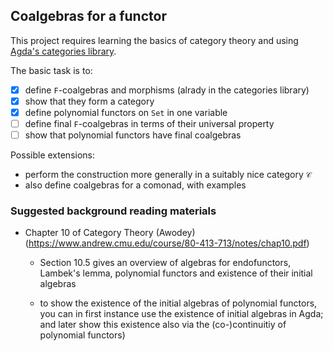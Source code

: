 ## Coalgebras for a functor

This project requires learning the basics of category theory and using
[Agda's categories library](https://github.com/agda/agda-categories).

The basic task is to:

- [x] define `F`-coalgebras and morphisms (alrady in the categories library)
- [x] show that they form a category
- [x] define polynomial functors on `Set` in one variable
- [ ] define final `F`-coalgebras in terms of their universal property
- [ ] show that polynomial functors have final coalgebras

Possible extensions:

* perform the construction more generally in a suitably nice category `𝒞`
* also define coalgebras for a comonad, with examples

### Suggested background reading materials

* Chapter 10 of Category Theory (Awodey)
  (https://www.andrew.cmu.edu/course/80-413-713/notes/chap10.pdf)

  - Section 10.5 gives an overview of algebras for endofunctors,
    Lambek's lemma, polynomial functors and existence of their
    initial algebras

  - to show the existence of the initial algebras of polynomial
    functors, you can in first instance use the existence of
    initial algebras in Agda; and later show this existence
    also via the (co-)continuitiy of polynomial functors)


